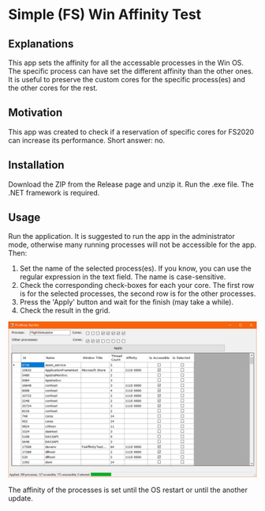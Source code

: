 # Simple (FS) Win Affinity Test

## Explanations
This app sets the affinity for all the accessable processes in the Win OS. The specific process can have set the different affinity than the other ones. It is useful to preserve the custom cores for the specific process(es) and the other cores for the rest.

## Motivation
This app was created to check if a reservation of specific cores for FS2020 can increase its performance. Short answer: no.

## Installation
Download the ZIP from the Release page and unzip it. Run the .exe file. The .NET framework is required.

## Usage
Run the application. It is suggested to run the app in the administrator mode, otherwise many running processes will not be accessible for the app.
Then:
1. Set the name of the selected process(es). If you know, you can use the regular expression in the text field. The name is case-sensitive.
2. Check the corresponding check-boxes for each your core. The first row is for the selected processes, the second row is for the other processes.
3. Press the 'Apply' button and wait for the finish (may take a while).
4. Check the result in the grid.

![App demo screen](fatw.png)

The affinity of the processes is set until the OS restart or until the another update.

